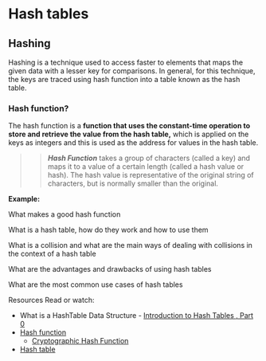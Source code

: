 Hash tables
=====

Hashing 
--------
<p>
Hashing is a technique used to access faster to elements
that maps the given data with a lesser key for comparisons.
In general, for this technique,
the keys are traced using hash function into a table known as the hash table.

</p>

### Hash function?

The hash function is a **function that uses the constant-time operation to store and retrieve the value from the hash table,**
which is applied on the keys as integers and this is used as the address for values in the hash table.

>> ***Hash Function*** takes a group of characters (called a key)
>> and maps it to a value of a certain length (called a hash value or hash).
>> The hash value is representative of the original string of characters,
>> but is normally smaller than the original.

<p>

**Example:**


What makes a good hash function

What is a hash table, how do they work and how to use them

What is a collision and what are the main ways of dealing with collisions in the context of a hash table

What are the advantages and drawbacks of using hash tables

What are the most common use cases of hash tables


Resources
Read or watch:

- What is a HashTable Data Structure - [Introduction to Hash Tables , Part 0](https://www.youtube.com/watch?v=MfhjkfocRR0)
- [Hash function](https://en.wikipedia.org/wiki/Hash_function)
    - [Cryptographic Hash Function](https://en.wikipedia.org/wiki/Cryptographic_hash_function)
- [Hash table](https://en.wikipedia.org/wiki/Hash_table)

